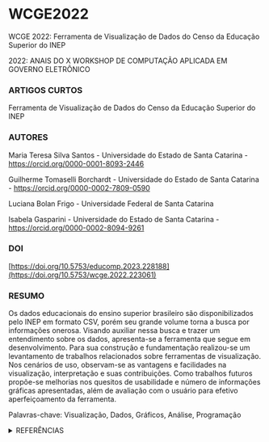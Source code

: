 # WCGE2022
WCGE 2022: Ferramenta de Visualização de Dados do Censo da Educação Superior do INEP

2022: ANAIS DO X WORKSHOP DE COMPUTAÇÃO APLICADA EM GOVERNO ELETRÔNICO

### ARTIGOS CURTOS
Ferramenta de Visualização de Dados do Censo da Educação Superior do INEP

### AUTORES
Maria Teresa Silva Santos - Universidade do Estado de Santa Catarina - https://orcid.org/0000-0001-8093-2446

Guilherme Tomaselli Borchardt - Universidade do Estado de Santa Catarina - https://orcid.org/0000-0002-7809-0590

Luciana Bolan Frigo - Universidade Federal de Santa Catarina

Isabela Gasparini - Universidade do Estado de Santa Catarina - https://orcid.org/0000-0002-8094-9261

### DOI
[https://doi.org/10.5753/educomp.2023.228188](https://doi.org/10.5753/wcge.2022.223061)

### RESUMO
Os dados educacionais do ensino superior brasileiro são disponibilizados pelo INEP em formato CSV, porém seu grande volume torna a busca por informações onerosa. Visando auxiliar nessa busca e trazer um entendimento sobre os dados, apresenta-se a ferramenta que segue em desenvolvimento. Para sua construção e fundamentação realizou-se um levantamento de trabalhos relacionados sobre ferramentas de visualização. Nos cenários de uso, observam-se as vantagens e facilidades na visualização, interpretação e suas contribuições. Como trabalhos futuros propõe-se melhorias nos quesitos de usabilidade e número de informações gráficas apresentadas, além de avaliação com o usuário para efetivo aperfeiçoamento da ferramenta.

Palavras-chave: Visualização, Dados, Gráficos, Análise, Programação

<details>
<summary>REFERÊNCIAS</summary>

Barros, T., Silva, I., and Guedes, L. (2017). Modelagem e visualização científica de dados educacionais: estudo de caso sobre o desempenho em componentes curriculares. In Anais dos Workshops do Congresso Brasileiro de Informática na Educação, volume 6, page 654.

Ferreira, L. A., Rodrigues, R. L., and de Souza, R. N. (2021). Dados abertos educacionais brasileiros: Um mapeamento sistemático da literatura. In Anais do XXXII Simpósio Brasileiro de Informática na Educação, pages 1186–1195. SBC.

Lima, M. P. (2013). As mulheres na ciência da computação. Revista Estudos Feministas, 21:793–816.

Macedo, D., Barcelos, R., Bernardini, F., and Viterbo, J. (2020). Uma ferramenta para recomendação de visualização de dados governamentais abertos. In Anais do VIII Workshop de Computação Aplicada em Governo Eletrônico, pages 96–107. SBC.

Marx, V. (2013). Data visualization: ambiguity as a fellow traveler. Nature methods, 10(7):613–615.

Santos, M. T. S., Gasparini, I., Frigo, L. B., and Dalle Mulle, L. d. O. (2021). Ferramenta de visualização de dados abertos do portal de transparência da câmara municipal da cidade de florianópolis. In Anais do IX Workshop de Computação Aplicada em Governo Eletrônico, pages 71–82. SBC.

Story, M., Mueller, J., and Montoya-Weiss, M. (2002). Evaluating the universal design performance of products. Retrieved March, 29:2010.

Zoppi, J., Guillaume, J.-F., Neunlist, M., and Chaffron, S. (2021). Mibiomics: an interactive web application for multi-omics data exploration and integration. BMC bioinformatics, 22(1):1–14.
  
</details>
